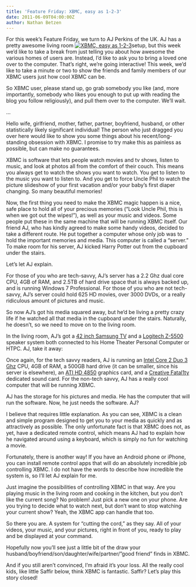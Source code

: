 ```yaml
---
title: 'Feature Friday: XBMC, easy as 1-2-3'
date: 2011-06-09T04:00:00Z
author: Nathan Betzen
---
```

For this week’s Feature Friday, we turn to AJ Perkins of the UK. AJ has a pretty awesome living room [![XBMC, easy as 1-2-3](/sites/default/files/uploads/IMG_1982_5815464893_l-225x300.jpg "XBMC, easy as 1-2-3")](/sites/default/files/uploads/IMG_1982_5815464893_l.jpg)setup, but this week we’d like to take a break from just telling you about how awesome the various homes of users are. Instead, I’d like to ask you to bring a loved one over to the computer. That’s right, we’re going interactive! This week, we’d like to take a minute or two to show the friends and family members of our XBMC users just how cool XBMC can be.

 So XBMC user, please stand up, go grab somebody you like (and, more importantly, somebody who likes you enough to put up with reading the blog you follow religiously), and pull them over to the computer. We’ll wait.

 …

 Hello wife, girlfriend, mother, father, partner, boyfriend, husband, or other statistically likely significant individual! The person who just dragged you over here would like to show you some things about his recent/long-standing obsession with XBMC. I promise to try make this as painless as possible, but can make no guarantees.

 XBMC is software that lets people watch movies and tv shows, listen to music, and look at photos all from the comfort of their couch. This means you always get to watch the shows you want to watch. You get to listen to the music you want to listen to. And you get to force Uncle Phil to watch the picture slideshow of your first vacation and/or your baby’s first diaper changing. So many beautiful memories!

 Now, the first thing you need to make the XBMC magic happen is a nice, safe place to hold all of your precious memories (“Look Uncle Phil, this is when we got out the wipes!”), as well as your music and videos. Some people put these in the same machine that will be running XBMC itself. Our friend AJ, who has kindly agreed to make some handy videos, decided to take a different route. He put together a computer whose only job was to hold the important memories and media. This computer is called a “server.” To make room for his server, AJ kicked Harry Potter out from the cupboard under the stairs.

 Let’s let AJ explain.

  For those of you who are tech-savvy, AJ’s server has a 2.2 Ghz dual core CPU, 4GB of RAM, and 2.5TB of hard drive space that is always backed up, and is running Windows 7 Professional. For those of you who are not tech-savvy, AJ’s server could hold 625 HD movies, over 3000 DVDs, or a really ridiculous amount of pictures and music.

 So now AJ’s got his media squared away, but he’d be living a pretty crazy life if he watched all that media in the cupboard under the stairs. Naturally, he doesn’t, so we need to move on to the living room.

 In the living room, AJ’s got a [42 inch Samsung TV](https://www.amazon.com/gp/product/B004N866S0/ref=as_li_ss_tl?ie=UTF8&amp;amp;tag=thfefi02-20&amp;amp;linkCode=as2&amp;amp;camp=217153&amp;amp;creative=399701&amp;amp;creativeASIN=B004N866S0 "Samsung TV") and a [Logitech Z-5500](https://www.amazon.com/gp/product/B004M18O60/ref=as_li_ss_tl?ie=UTF8&amp;amp;tag=thfefi02-20&amp;amp;linkCode=as2&amp;amp;camp=217153&amp;amp;creative=399701&amp;amp;creativeASIN=B004M18O60 "recently updated to Z-906") speaker system both connected to his Home Theater Personal Computer or HTPC. AJ, take it away:

  Once again, for the tech savvy readers, AJ is running an [Intel Core 2 Duo 3 Ghz](https://www.amazon.com/gp/product/B00116SLYY/ref=as_li_ss_tl?ie=UTF8&amp;amp;tag=thfefi02-20&amp;amp;linkCode=as2&amp;amp;camp=217153&amp;amp;creative=399349&amp;amp;creativeASIN=B00116SLYY "Intel Core 2 Duo") CPU, 4GB of RAM, a 500GB hard drive (it can be smaller, since his server is elsewhere), an [ATI HD 4850](https://www.amazon.com/gp/product/B003BNRFC4/ref=as_li_ss_tl?ie=UTF8&amp;amp;tag=thfefi02-20&amp;amp;linkCode=as2&amp;amp;camp=217153&amp;amp;creative=399349&amp;amp;creativeASIN=B003BNRFC4 "ATI 4850 graphics") graphics card, and a [Creative Fatal1ty](https://www.amazon.com/gp/product/B0018EFGTM/ref=as_li_ss_tl?ie=UTF8&amp;amp;tag=thfefi02-20&amp;amp;linkCode=as2&amp;amp;camp=217153&amp;amp;creative=399349&amp;amp;creativeASIN=B0018EFGTM "Creative Fatal1ty") dedicated sound card. For the non-tech savvy, AJ has a really cool computer that will be running XBMC.

 AJ has the storage for his pictures and media. He has the computer that will run the software. Now, he just needs the software. AJ?

  I believe that requires little explanation. As you can see, XBMC is a clean and simple program designed to get you to your media as quickly and as attractively as possible. The only unfortunate fact is that XBMC does not, as yet, have a dedicated remote control, which means AJ had to explain how he navigated around using a keyboard, which is simply no fun for watching a movie.

 Fortunately, there is another way! If you have an Android phone or iPhone, you can install remote control apps that will do an absolutely incredible job controlling XBMC. I do not have the words to describe how incredible the system is, so I’ll let AJ explain for me.

  Just imagine the possibilities of controlling XBMC in that way. Are you playing music in the living room and cooking in the kitchen, but you don’t like the current song? No problem! Just pick a new one on your phone. Are you trying to decide what to watch next, but don’t want to stop watching your current show? Yeah, the XBMC app can handle that too.

 So there you are. A system for “cutting the cord,” as they say. All of your videos, your music, and your pictures, right in front of you, ready to play and be displayed at your command.

 Hopefully now you’ll see just a little bit of the draw your husband/boyfriend/son/daughter/wife/partner/”good friend” finds in XBMC.

 And if you still aren’t convinced, I’m afraid it’s your loss. All the really cool kids, like little Saffir below, think XBMC is fantastic. Saffir? Let’s play this story closed!

  